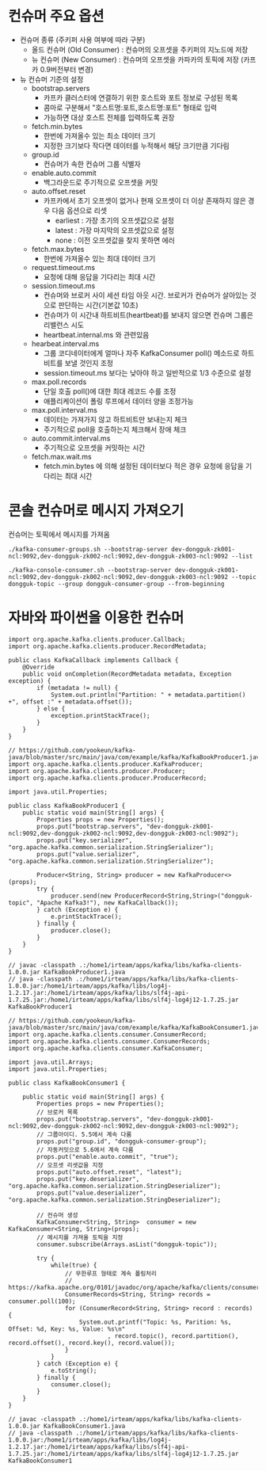  

# 컨슈머 주요 옵션

- 컨슈머 종류 (주키퍼 사용 여부에 따라 구분)
  - 올드 컨슈머 (Old Consumer) : 컨슈머의 오프셋을 주키퍼의 지노드에 저장
  - 뉴 컨슈머 (New Consumer) : 컨슈머의 오프셋을 카파카의 토픽에 저장 (카프카 0.9버전부터 변경)
- 뉴 컨슈머 기준의 설정
  - bootstrap.servers 
    - 카프카 클러스터에 연결하기 위한 호스트와 포트 정보로 구성된 목록
    - 콤마로 구분해서 "호스트명:포트,호스트명:포트" 형태로 입력
    - 가능하면 대상 호스트 전체를 입력하도록 권장
  - fetch.min.bytes
    - 한번에 가져올수 있는 최소 데이터 크기
    - 지정한 크기보다 작다면 데이터를 누적해서 해당 크기만큼 기다림
  - group.id
    - 컨슈머가 속한 컨슈머 그룹 식별자
  - enable.auto.commit
    - 백그라운드로 주기적으로 오프셋을 커밋
  - auto.offset.reset
    - 카프카에서 초기 오프셋이 없거나 현재 오프셋이 더 이상 존재하지 않은 경우 다음 옵션으로 리셋
      - earliest : 가장 초기의 오프셋값으로 설정
      - latest : 가장 마지막의 오프셋값으로 설정
      - none : 이전 오프셋값을 찾지 못하면 에러
  - fetch.max.bytes
    - 한번에 가져올수 있는 최대 데이터 크기
  - request.timeout.ms
    - 요청에 대해 응답을 기다리는 최대 시간
  - session.timeout.ms
    - 컨슈머와 브로커 사이 세션 타임 아웃 시간. 브로커가 컨슈머가 살아있는 것으로 판단하는 시간(기본값 10초)
    - 컨슈머가 이 시간내 하트비트(heartbeat)를 보내지 않으면 컨슈머 그룹은 리밸런스 시도
    - heartbeat.internal.ms 와 관련있음
  - hearbeat.interval.ms
    - 그룹 코디네이터에게 얼마나 자주 KafkaConsumer poll() 메소드로 하트비트를 보낼 것인지 조정
    - session.timeout.ms 보다는 낮아야 하고 일반적으로 1/3 수준으로 설정
  - max.poll.records
    - 단일 호출 poll()에 대한 최대 레코드 수를 조정
    - 애플리케이션이 폴링 루프에서 데이터 양을 조정가능
  - max.poll.interval.ms
    - 데이터는 가져가지 않고 하트비트만 보내는지 체크
    - 주기적으로 poll을 호출하는지 체크해서 장애 체크
  - auto.commit.interval.ms
    - 주기적으로 오프셋을 커밋하는 시간
  - fetch.max.wait.ms
    - fetch.min.bytes 에 의해 설정된 데이터보다 적은 경우 요청에 응답을 기다리는 최대 시간

# 콘솔 컨슈머로 메시지 가져오기
컨슈머는 토픽에서 메시지를 가져옴

```
./kafka-consumer-groups.sh --bootstrap-server dev-dongguk-zk001-ncl:9092,dev-dongguk-zk002-ncl:9092,dev-dongguk-zk003-ncl:9092 --list
```

```
./kafka-console-consumer.sh --bootstrap-server dev-dongguk-zk001-ncl:9092,dev-dongguk-zk002-ncl:9092,dev-dongguk-zk003-ncl:9092 --topic dongguk-topic --group dongguk-consumer-group --from-beginning
```

# 자바와 파이썬을 이용한 컨슈머

```
import org.apache.kafka.clients.producer.Callback;
import org.apache.kafka.clients.producer.RecordMetadata;

public class KafkaCallback implements Callback {
    @Override
    public void onCompletion(RecordMetadata metadata, Exception exception) {
        if (metadata != null) {
            System.out.println("Partition: " + metadata.partition() +", offset :" + metadata.offset());
        } else {
            exception.printStackTrace();
        }
    }
}
```

```
// https://github.com/yookeun/kafka-java/blob/master/src/main/java/com/example/kafka/KafkaBookProducer1.java
import org.apache.kafka.clients.producer.KafkaProducer;
import org.apache.kafka.clients.producer.Producer;
import org.apache.kafka.clients.producer.ProducerRecord;

import java.util.Properties;

public class KafkaBookProducer1 {
    public static void main(String[] args) {
        Properties props = new Properties();
        props.put("bootstrap.servers", "dev-dongguk-zk001-ncl:9092,dev-dongguk-zk002-ncl:9092,dev-dongguk-zk003-ncl:9092");
        props.put("key.serializer", "org.apache.kafka.common.serialization.StringSerializer");
        props.put("value.serializer", "org.apache.kafka.common.serialization.StringSerializer");

        Producer<String, String> producer = new KafkaProducer<>(props);
        try {
            producer.send(new ProducerRecord<String,String>("dongguk-topic", "Apache Kafka3!"), new KafkaCallback());
        } catch (Exception e) {
            e.printStackTrace();
        } finally {
            producer.close();
        }
    }
}

// javac -classpath .:/home1/irteam/apps/kafka/libs/kafka-clients-1.0.0.jar KafkaBookProducer1.java 
// java -classpath .:/home1/irteam/apps/kafka/libs/kafka-clients-1.0.0.jar:/home1/irteam/apps/kafka/libs/log4j-1.2.17.jar:/home1/irteam/apps/kafka/libs/slf4j-api-1.7.25.jar:/home1/irteam/apps/kafka/libs/slf4j-log4j12-1.7.25.jar KafkaBookProducer1
```

```
// https://github.com/yookeun/kafka-java/blob/master/src/main/java/com/example/kafka/KafkaBookConsumer1.java
import org.apache.kafka.clients.consumer.ConsumerRecord;
import org.apache.kafka.clients.consumer.ConsumerRecords;
import org.apache.kafka.clients.consumer.KafkaConsumer;

import java.util.Arrays;
import java.util.Properties;

public class KafkaBookConsumer1 {

    public static void main(String[] args) {
        Properties props = new Properties();
        // 브로커 목록
        props.put("bootstrap.servers", "dev-dongguk-zk001-ncl:9092,dev-dongguk-zk002-ncl:9092,dev-dongguk-zk003-ncl:9092");
        // 그룹아이디. 5.5에서 계속 다룸
        props.put("group.id", "dongguk-consumer-group");        
        // 자동커밋으로 5.6에서 계속 다룸
        props.put("enable.auto.commit", "true");
        // 오프셋 리셋값을 지정
        props.put("auto.offset.reset", "latest");
        props.put("key.deserializer", "org.apache.kafka.common.serialization.StringDeserializer");
        props.put("value.deserializer", "org.apache.kafka.common.serialization.StringDeserializer");

        // 컨슈머 생성
        KafkaConsumer<String, String>  consumer = new KafkaConsumer<String, String>(props);
        // 메시지를 가져올 토픽을 지정
        consumer.subscribe(Arrays.asList("dongguk-topic"));

        try {
            while(true) {
                // 무한루프 형태로 계속 폴링처리
                // https://kafka.apache.org/0101/javadoc/org/apache/kafka/clients/consumer/KafkaConsumer.html#poll(long)
                ConsumerRecords<String, String> records = consumer.poll(100);
                for (ConsumerRecord<String, String> record : records) {
                    System.out.printf("Topic: %s, Parition: %s, Offset: %d, Key: %s, Value: %s\n"
                            , record.topic(), record.partition(), record.offset(), record.key(), record.value());
                }
            }
        } catch (Exception e) {
            e.toString();
        } finally {
            consumer.close();
        }
    }
}
 
// javac -classpath .:/home1/irteam/apps/kafka/libs/kafka-clients-1.0.0.jar KafkaBookConsumer1.java 
// java -classpath .:/home1/irteam/apps/kafka/libs/kafka-clients-1.0.0.jar:/home1/irteam/apps/kafka/libs/log4j-1.2.17.jar:/home1/irteam/apps/kafka/libs/slf4j-api-1.7.25.jar:/home1/irteam/apps/kafka/libs/slf4j-log4j12-1.7.25.jar KafkaBookConsumer1
```





